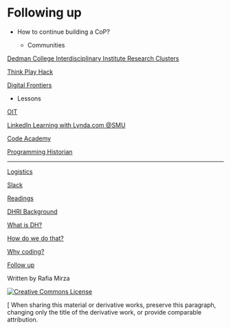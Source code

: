 # Following up

* How to continue building a CoP? 

  * Communities 

[Dedman College Interdisciplinary Institute Research Clusters](https://www.smu.edu/Dedman/DCII/Programs/ResearchClusters)

[Think Play Hack ](https://github.com/SouthernMethodistUniversity/think-play-hack)

[Digital Frontiers](https://digital-frontiers.org/)

  * Lessons


[OIT](https://www.smu.edu/OIT/Training) 

[LinkedIn Learning with Lynda.com @SMU](https://www.smu.edu/OIT/Services/LinkedIn)

[Code Academy](https://www.codecademy.com/) 

[Programming Historian ](https://programminghistorian.org/)



-----

[Logistics](logistics.md)  

[Slack](Slack.md)  

[Readings](readings.md)  

[DHRI Background](DHRI.md)  

[What is DH?](DH.md)  

[How do we do that?](how.md)

[Why coding?](why.md)

[Follow up](continue.md)

Written by Rafia Mirza

[![Creative Commons License](https://i.creativecommons.org/l/by-sa/4.0/88x31.png)](http://creativecommons.org/licenses/by-sa/4.0/)

[ When sharing this material or derivative works, preserve this paragraph, changing only the title of the derivative work, or provide comparable attribution.

  
